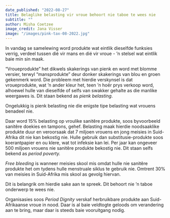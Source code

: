 ```yaml
---
date_published: "2022-08-27"
title: Belaglike belasting vir vroue behoort nie taboe te wees nie
subtitle: ""
author: Misha Coetzee
image_credit: Jana Visser
image: "/images/pink-tax-08-2022.jpg"
---
```


In vandag se samelewing word produkte wat eintlik dieselfde funksies verrig, verdeel tussen dié vir mans en dié vir vroue - ’n stelsel wat eintlik baie min sin maak.

“Vroueprodukte” het dikwels skakerings van pienk en word met blomme versier, terwyl “mansprodukte” deur donker skakerings van blou en groen gekenmerk word. Die probleem met hierdie verskynsel is dat vroueprodukte, wat ’n ander kleur het, teen ’n hoër prys verkoop word, alhoewel hulle van dieselfde of selfs van swakker gehalte as die manlike weergawes is. Dit staan bekend as _pienk belasting_.

Ongelukkig is pienk belasting nie die enigste tipe belasting wat vrouens benadeel nie.

Daar word 15% belasting op vroulike sanitêre produkte, soos byvoorbeeld sanitêre doekies en tampons, gehef. Belasting maak hierdie noodsaaklike produkte duur en veroorsaak dat 7 miljoen vrouens en jong meisies in Suid-Afrika dit nie kan bekostig nie. Hulle gebruik dan substitusie-produkte soos koerantpapier en ou klere, wat tot infeksie kan lei. Per jaar kan ongeveer 500 miljoen vrouens nie sanitêre produkte bekostig nie. Dit staan selfs bekend as _period poverty._

_Free bleeding_ is wanneer meisies skool mis omdat hulle nie sanitêre produkte het om tydens hulle menstruale siklus te gebruik nie. Omtrent 30% van meisies in Suid-Afrika mis skool as gevolg hiervan.

Dit is belangrik om hierdie sake aan te spreek. Dit behoort nie ’n taboe onderwerp te wees nie.

Organisasies soos _Period Dignity_ verskaf herbruikbare produkte aan Suid-Afrikaanse vroue in nood. Daar is al baie veldtogte geloods om verandering aan te bring, maar daar is steeds baie vooruitgang nodig.
